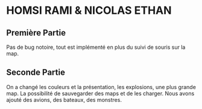 # HOMSI RAMI & NICOLAS ETHAN

## Première Partie

Pas de bug notoire, tout est implémenté en plus du suivi de souris sur la map.

## Seconde Partie

On a changé les couleurs et la présentation, les explosions, une plus grande map. La possibilité de sauvegarder des maps et de les charger. Nous avons ajouté des avions, des bateaux, des monstres. 

